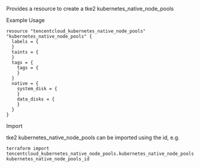 Provides a resource to create a tke2 kubernetes_native_node_pools

Example Usage

```hcl
resource "tencentcloud_kubernetes_native_node_pools" "kubernetes_native_node_pools" {
  labels = {
  }
  taints = {
  }
  tags = {
    tags = {
    }
  }
  native = {
    system_disk = {
    }
    data_disks = {
    }
  }
}
```

Import

tke2 kubernetes_native_node_pools can be imported using the id, e.g.

```
terraform import tencentcloud_kubernetes_native_node_pools.kubernetes_native_node_pools kubernetes_native_node_pools_id
```
